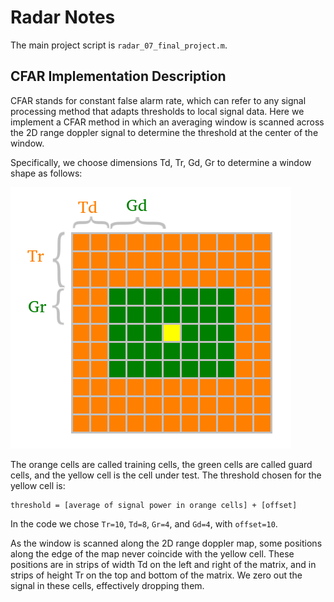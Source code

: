 # Radar Notes

The main project script is `radar_07_final_project.m`.


## CFAR Implementation Description

CFAR stands for constant false alarm rate, which can refer
to any signal processing method that adapts thresholds to local signal data.
Here we implement a CFAR method in which an averaging window is scanned across
the 2D range doppler signal to determine the threshold at the center of
the window.

Specifically, we choose dimensions Td, Tr, Gd, Gr to determine a window shape
as follows:

![Image of the window](cfar.png)

The orange cells are called training cells, the green cells are called
guard cells, and the yellow cell is the cell under test.
The threshold chosen for the yellow cell is:
```
threshold = [average of signal power in orange cells] + [offset]
```

In the code we chose `Tr=10`, `Td=8`, `Gr=4`, and `Gd=4`, with `offset=10`.

As the window is scanned along the 2D range doppler map,
some positions along the edge of the map never coincide with the yellow cell.
These positions are in strips of width Td on the left and right of the matrix,
and in strips of height Tr on the top and bottom of the matrix.
We zero out the signal in these cells, effectively dropping them.

